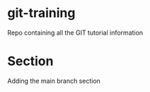 # git-training
Repo containing all the GIT tutorial information

# Section
Adding the main branch section